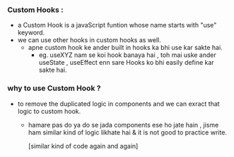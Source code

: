 ### Custom Hooks :
- a Custom Hook is a javaScript funtion whose name starts with "use" keyword.
- we can use other hooks in custom hooks as well.
     -  apne custom hook ke ander built in hooks ka bhi use kar sakte hai.
         -  eg. useXYZ nam se koi hook banaya hai , toh mai uske ander useState , useEffect enn sare Hooks ko bhi easily define kar sakte hai.

### why to use Custom Hook ?
- to remove the duplicated logic in components and we can exract that logic to custom hook.
  - hamare pas do ya do se jada components ese ho jate hain , jisme ham similar kind of logic likhate hai & it is not good to practice write.

    [similar kind of code again and again]